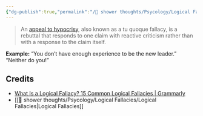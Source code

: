 ```yaml
---
{"dg-publish":true,"permalink":"/🚿 shower thoughts/Psycology/Logical Fallacies/Appeal to Hypocrisy/","created":"2024-03-18T22:00:32.558-05:00","updated":"2024-03-24T21:03:56.000-05:00"}
---
```



> An [appeal to hypocrisy](https://www.grammarly.com/blog/appeal-to-hypocrisy/), also known as a tu quoque fallacy, is a rebuttal that responds to one claim with reactive criticism rather than with a response to the claim itself.

**Example:** “You don’t have enough experience to be the new leader.” “Neither do you!”

## Credits

- [What Is a Logical Fallacy? 15 Common Logical Fallacies | Grammarly](https://www.grammarly.com/blog/logical-fallacies/)
- \[\[🚿 shower thoughts/Psycology/Logical Fallacies/Logical Fallacies|Logical Fallacies\]\]
